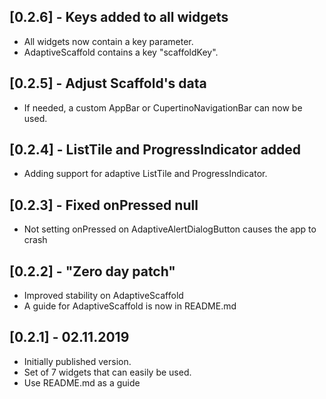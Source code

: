 ## [0.2.6] - Keys added to all widgets

* All widgets now contain a key parameter.
* AdaptiveScaffold contains a key "scaffoldKey".

## [0.2.5] - Adjust Scaffold's data

* If needed, a custom AppBar or CupertinoNavigationBar can now be used.

## [0.2.4] - ListTile and ProgressIndicator added

* Adding support for adaptive ListTile and ProgressIndicator.

## [0.2.3] - Fixed onPressed null

* Not setting onPressed on AdaptiveAlertDialogButton causes the app to crash

## [0.2.2] - "Zero day patch"

* Improved stability on AdaptiveScaffold
* A guide for AdaptiveScaffold is now in README.md

## [0.2.1] - 02.11.2019

* Initially published version.
* Set of 7 widgets that can easily be used.
* Use README.md as a guide